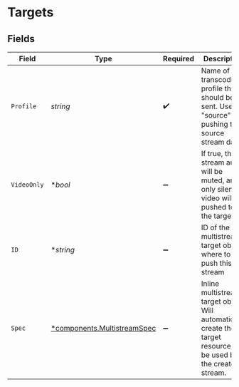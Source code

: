 # Targets


## Fields

| Field                                                                                                              | Type                                                                                                               | Required                                                                                                           | Description                                                                                                        | Example                                                                                                            |
| ------------------------------------------------------------------------------------------------------------------ | ------------------------------------------------------------------------------------------------------------------ | ------------------------------------------------------------------------------------------------------------------ | ------------------------------------------------------------------------------------------------------------------ | ------------------------------------------------------------------------------------------------------------------ |
| `Profile`                                                                                                          | *string*                                                                                                           | :heavy_check_mark:                                                                                                 | Name of the transcoding profile that should be sent. Use<br/>"source" for pushing the source stream data<br/>      | 720p                                                                                                               |
| `VideoOnly`                                                                                                        | **bool*                                                                                                            | :heavy_minus_sign:                                                                                                 | If true, the stream audio will be muted, and only silent<br/>video will be pushed to the target.<br/>              |                                                                                                                    |
| `ID`                                                                                                               | **string*                                                                                                          | :heavy_minus_sign:                                                                                                 | ID of the multistream target object where to push this stream                                                      |                                                                                                                    |
| `Spec`                                                                                                             | [*components.MultistreamSpec](../../models/components/multistreamspec.md)                                          | :heavy_minus_sign:                                                                                                 | Inline multistream target object. Will automatically<br/>create the target resource to be used by the created stream.<br/> |                                                                                                                    |